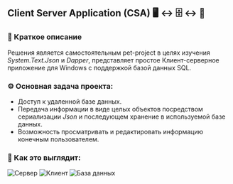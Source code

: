 ## Client Server Application (CSA) :desktop_computer: :left_right_arrow: :file_cabinet: :left_right_arrow:  :open_file_folder: 

### :page_facing_up: Краткое описание
Решения является самостоятельным pet-project в целях изучения *System.Text.Json* и *Dapper*, представляет простое Клиент-серверное приложение для Windows с поддержкой базой данных SQL.

###  :gear: Основная задача проекта:
- Доступ к удаленной базе данных.
- Передача информации в виде целых объектов посредством сериализации *Json* и последующем хранение в используемой базе данных.
- Возможность просматривать и редактировать информацию конечным пользователем.

###  	:eyes: Как это выглядит:

![Сервер](https://github.com/Pechenuyha/ClientServerApplication/blob/master/screens/server_app_screen.png)
![Клиент](https://github.com/Pechenuyha/ClientServerApplication/blob/master/screens/client_app_screen.png)
![База данных](https://github.com/Pechenuyha/ClientServerApplication/blob/master/screens/sql_db_screen.png)
